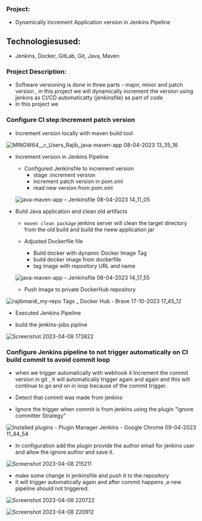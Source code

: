 ### Project: 
* Dynamically Increment Application version in Jenkins Pipeline

## Technologiesused: 
* Jenkins, Docker, GitLab, Git, Java, Maven 


### Project Description:
 * Software versioning is done in  three parts - major, minor and patch version  , in this project we will dynamically increment the version using jenkins as CI/CD automaticatty (jenkinsfile) as part of code
 * In this project we 
### Configure CI step:Increment patch version

  * Increment version locally with maven build tool


  
  ![MINGW64__c_Users_Rajib_java-maven-app 08-04-2023 13_35_16](https://user-images.githubusercontent.com/96679708/230752916-c63e6e37-013a-4ba2-b1d3-79b7b21f7591.png)



  * Increment version in Jenkins Pipeline

    * Configured Jenkinsfile to increment version
      * stage  :increment version
      * increment  patch version in pom.xml
      * read new version from pom.xml


   
    ![java-maven-app – Jenkinsfile 08-04-2023 14_11_05](https://user-images.githubusercontent.com/96679708/230752979-8bfa6e02-a45c-429a-9e2f-7312550d42bf.png)

    
    
    
    

   * Build Java application and clean old artifacts

      * ```maven clean package``` jenkins server will clean the target directory from the old build   and build the neew application jar 

     * Adjusted Dockerfile file 

       *  Build docker  with dynamic Docker Image Tag
        * build docker image from dockerfile
        * tag image with repository URL  and name 
        
        
        
     ![java-maven-app – Jenkinsfile 08-04-2023 14_17_55](https://user-images.githubusercontent.com/96679708/230753093-7d991eb3-8a05-4d7b-8adb-60964263ad6d.png)


     * Push Image to private DockerHub repository
       

   ![rajibmardi_my-repo Tags _ Docker Hub - Brave 17-10-2023 17_45_12](https://github.com/Rajib-Mardi/Dynamically-Increment-Application-version-in-Jenkins-Pipeline/assets/96679708/0a751a37-4c37-4902-8205-12c3de71af08)

     
   

     


  *  Executed Jenkins Pipeline

  *  build the jenkins-jobs pipline
 
 ![Screenshot 2023-04-08 173822](https://user-images.githubusercontent.com/96679708/230753069-b0fd735a-3ed7-45f2-80e0-00f9fe3410f5.png)

   
 ### Configure Jenkins pipeline to not trigger automatically on CI build commit to avoid commit loop



 * when we trigger automatically with webhook it Increment the commit version in git , it will automatically trigger again and again and this will continue to go and on in loop because of the commit trigger.


 * Detect that commit was made from jenkins 
 * Ignore the trigger when commit is from jenkins using the plugin "ignore committer  Strategy"


 
 
 ![Installed plugins - Plugin Manager  Jenkins  - Google Chrome 09-04-2023 11_44_54](https://user-images.githubusercontent.com/96679708/230757766-b2e9316b-e9a6-4ce1-9fc0-63851358d259.png)

 

 * In configuration add the plugin provide the author email for jenkins user and allow the ignore author and save it.

![Screenshot 2023-04-08 215211](https://user-images.githubusercontent.com/96679708/230757827-4fc6e009-391b-4b2f-a383-a754d8fbf6ed.png)



 * make some change in jenkinsfile and push it to the repository 
 * it will trigger automatically again and after commit happens ,a new pipeline should not triggered.



 
 ![Screenshot 2023-04-08 220722](https://user-images.githubusercontent.com/96679708/230757879-09ae27ce-88d2-48d1-a0fa-6c6fc2a4e36c.png)


 
 ![Screenshot 2023-04-08 220912](https://user-images.githubusercontent.com/96679708/230757889-b9da0132-6076-4289-8359-5706332d4b30.png)

 
 
